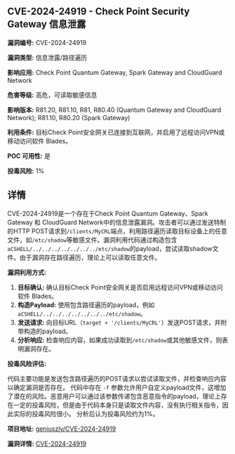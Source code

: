## CVE-2024-24919 - Check Point Security Gateway 信息泄露

**漏洞编号:** CVE-2024-24919

**漏洞类型:** 信息泄露/路径遍历

**影响应用:** Check Point Quantum Gateway, Spark Gateway and CloudGuard Network

**危害等级:** 高危，可读取敏感信息

**影响版本:** R81.20, R81.10, R81, R80.40 (Quantum Gateway and CloudGuard Network); R81.10, R80.20 (Spark Gateway)

**利用条件:** 目标Check Point安全网关已连接到互联网，并启用了远程访问VPN或移动访问软件 Blades。

**POC 可用性:** 是

**投毒风险:** 1%

## 详情

CVE-2024-24919是一个存在于Check Point Quantum Gateway、Spark Gateway 和 CloudGuard Network中的信息泄露漏洞。攻击者可以通过发送特制的HTTP POST请求到`/clients/MyCRL`端点，利用路径遍历读取目标设备上的任意文件，如`/etc/shadow`等敏感文件。漏洞利用代码通过构造包含`aCSHELL/../../../../../../../etc/shadow`的payload，尝试读取shadow文件。由于漏洞存在路径遍历，理论上可以读取任意文件。 

**漏洞利用方式:**

1.  **目标确认:** 确认目标Check Point安全网关是否启用远程访问VPN或移动访问软件 Blades。
2.  **构造Payload:**  使用包含路径遍历的payload，例如`aCSHELL/../../../../../../../etc/shadow`。
3.  **发送请求:**  向目标URL（`target + '/clients/MyCRL'`）发送POST请求，并附带构造的payload。
4.  **分析响应:**  检查响应内容，如果成功读取到`/etc/shadow`或其他敏感文件，则表明漏洞存在。

**投毒风险评估:**

代码主要功能是发送包含路径遍历的POST请求以尝试读取文件，并检查响应内容以确定漏洞是否存在。 代码中存在 `-f` 参数允许用户自定义payload文件，这增加了潜在的风险。恶意用户可以通过该参数传递包含恶意指令的payload，理论上存在一定的投毒风险，但是由于代码本身只是读取文件内容，没有执行相关指令，因此实际的投毒风险很小。 
分析后认为投毒风险约为1%。

**项目地址:** [geniuszly/CVE-2024-24919](https://github.com/geniuszly/CVE-2024-24919)

**漏洞详情:** [CVE-2024-24919](https://nvd.nist.gov/vuln/detail/CVE-2024-24919)